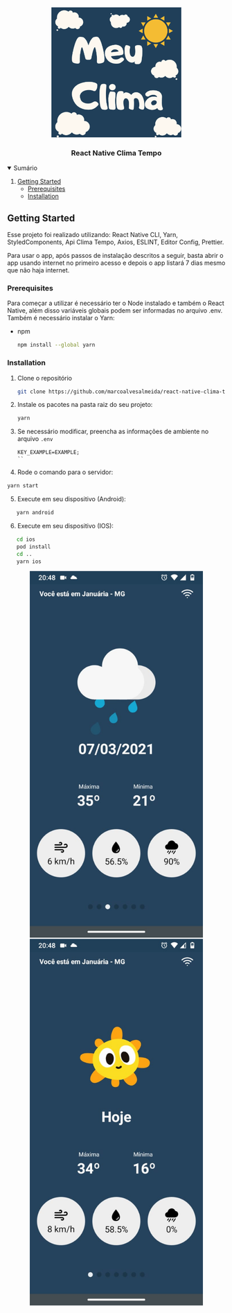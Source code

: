 <!-- PROJECT LOGO -->
<br />
<p align="center">
  <a href="#">
    <img src="./src/assets/logo.png" alt="Logo" width="300">
  </a>

  <h3 align="center">React Native Clima Tempo</h3>
</p>



<!-- TABLE OF CONTENTS -->
<details open="open">
  <summary>Sumário</summary>
  <ol>
    <li>
      <a href="#getting-started">Getting Started</a>
      <ul>
        <li><a href="#prerequisites">Prerequisites</a></li>
        <li><a href="#installation">Installation</a></li>
      </ul>
    </li>
  </ol>
</details>


<!-- GETTING STARTED -->
## Getting Started
Esse projeto foi realizado utilizando: React Native CLI, Yarn, StyledComponents, Api Clima Tempo, Axios, ESLINT, Editor Config, Prettier.

Para usar o app, após passos de instalação descritos a seguir, basta abrir o app usando internet no primeiro acesso e depois o app listará 7 dias mesmo que não haja internet.

### Prerequisites

Para começar a utilizar é necessário ter o Node instalado e também o React Native, além disso variáveis globais podem ser informadas no arquivo .env. Também é necessário instalar o Yarn:
* npm
  ```sh
  npm install --global yarn
  ```

### Installation

1. Clone o repositório
   ```sh
   git clone https://github.com/marcoalvesalmeida/react-native-clima-tempo.git
   ```
2. Instale os pacotes na pasta raiz do seu projeto:
   ```sh
   yarn
   ```
3. Se necessário modificar, preencha as informações de ambiente no arquivo `.env`
   ```JS
   KEY_EXAMPLE=EXAMPLE;
   ``
4. Rode o comando para o servidor:
```sh
yarn start
```
5. Execute em seu dispositivo (Android):
```sh
   yarn android
   ```

6. Execute em seu dispositivo (IOS):
```sh
   cd ios
   pod install
   cd ..
   yarn ios
   ```
<p align="center">
    <img src="./src/assets/screens/1.jpeg" alt="Screen 1" width="400">
    <img src="./src/assets/screens/2.jpeg" alt="Screen 2" width="400">
</p>
